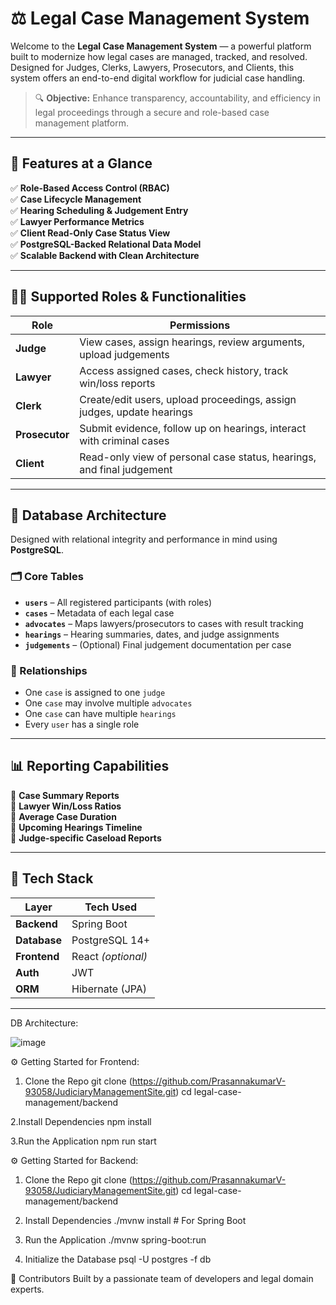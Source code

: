 
# ⚖️ Legal Case Management System

Welcome to the **Legal Case Management System** — a powerful platform built to modernize how legal cases are managed, tracked, and resolved. Designed for Judges, Clerks, Lawyers, Prosecutors, and Clients, this system offers an end-to-end digital workflow for judicial case handling.

> 🔍 **Objective:** Enhance transparency, accountability, and efficiency in legal proceedings through a secure and role-based case management platform.

---

## 🚀 Features at a Glance

✅ **Role-Based Access Control (RBAC)**  
✅ **Case Lifecycle Management**  
✅ **Hearing Scheduling & Judgement Entry**  
✅ **Lawyer Performance Metrics**  
✅ **Client Read-Only Case Status View**  
✅ **PostgreSQL-Backed Relational Data Model**  
✅ **Scalable Backend with Clean Architecture**

---

## 🧑‍⚖️ Supported Roles & Functionalities

| Role         | Permissions                                                                 |
|--------------|-------------------------------------------------------------------------------|
| **Judge**     | View cases, assign hearings, review arguments, upload judgements            |
| **Lawyer**    | Access assigned cases, check history, track win/loss reports                |
| **Clerk**     | Create/edit users, upload proceedings, assign judges, update hearings       |
| **Prosecutor**| Submit evidence, follow up on hearings, interact with criminal cases        |
| **Client**    | Read-only view of personal case status, hearings, and final judgement       |

---

## 🧱 Database Architecture

Designed with relational integrity and performance in mind using **PostgreSQL**.

### 🗂️ Core Tables

- **`users`** – All registered participants (with roles)
- **`cases`** – Metadata of each legal case
- **`advocates`** – Maps lawyers/prosecutors to cases with result tracking
- **`hearings`** – Hearing summaries, dates, and judge assignments
- **`judgements`** – (Optional) Final judgement documentation per case

### 🔄 Relationships

- One `case` is assigned to one `judge`
- One `case` may involve multiple `advocates`
- One `case` can have multiple `hearings`
- Every `user` has a single role

---

## 📊 Reporting Capabilities

📌 **Case Summary Reports**  
📌 **Lawyer Win/Loss Ratios**  
📌 **Average Case Duration**  
📌 **Upcoming Hearings Timeline**  
📌 **Judge-specific Caseload Reports**

---

## 🧪 Tech Stack

| Layer         | Tech Used                     |
|---------------|-------------------------------|
| **Backend**   |  Spring Boot                   |
| **Database**  |  PostgreSQL 14+                |
| **Frontend**  |  React *(optional)*            |
| **Auth**      |  JWT                          |
| **ORM**       |  Hibernate (JPA)              |

---

DB Architecture:


![image](https://github.com/user-attachments/assets/cbab6e5e-74e8-42c2-a3f8-741dd1fd64ec)

⚙️ Getting Started for Frontend:
1. Clone the Repo
git clone (https://github.com/PrasannakumarV-93058/JudiciaryManagementSite.git)
cd legal-case-management/backend

2.Install Dependencies
npm install

3.Run the Application
npm run start

⚙️ Getting Started for Backend:
1. Clone the Repo
git clone (https://github.com/PrasannakumarV-93058/JudiciaryManagementSite.git)
cd legal-case-management/backend


2. Install Dependencies
./mvnw install     # For Spring Boot

3. Run the Application
./mvnw spring-boot:run

4. Initialize the Database
psql -U postgres -f db


👥 Contributors
Built by a passionate team of developers and legal domain experts.




